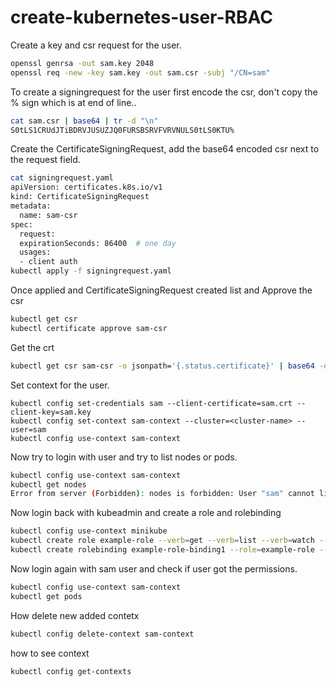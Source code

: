 # create-kubernetes-user-RBAC
Create a key and csr request for the user.

```bash
openssl genrsa -out sam.key 2048
openssl req -new -key sam.key -out sam.csr -subj "/CN=sam"
```
To create a signingrequest for the user first encode the csr, don't copy the % sign which is at end of line..
```bash
cat sam.csr | base64 | tr -d "\n"
S0tLS1CRUdJTiBDRVJUSUZJQ0FURSBSRVFVRVNULS0tLS0KTU%
```
Create the CertificateSigningRequest, add the base64 encoded csr next to the request field.
```bash
cat signingrequest.yaml
apiVersion: certificates.k8s.io/v1
kind: CertificateSigningRequest
metadata:
  name: sam-csr
spec:
  request: 
  expirationSeconds: 86400  # one day
  usages:
  - client auth
kubectl apply -f signingrequest.yaml
```

Once applied and CertificateSigningRequest created list and Approve the csr

```bash
kubectl get csr
kubectl certificate approve sam-csr
```
Get the crt
```bash
kubectl get csr sam-csr -o jsonpath='{.status.certificate}' | base64 -d > sam.crt
```
Set context for the user.
```
kubectl config set-credentials sam --client-certificate=sam.crt --client-key=sam.key
kubectl config set-context sam-context --cluster=<cluster-name> --user=sam
kubectl config use-context sam-context
```
Now try to login with user and try to list nodes or pods.
```bash
kubectl config use-context sam-context
kubectl get nodes
Error from server (Forbidden): nodes is forbidden: User "sam" cannot list resource "nodes" in API group "" at the cluster scope
```
Now login back with kubeadmin and create a role and rolebinding 
```bash
kubectl config use-context minikube
kubectl create role example-role --verb=get --verb=list --verb=watch --resource=pods --namespace=default
kubectl create rolebinding example-role-binding1 --role=example-role --user=sam
```
Now login again with sam user and check if user got the permissions.
```bash
kubectl config use-context sam-context
kubectl get pods
```
How delete new added contetx
```bash
kubectl config delete-context sam-context
```

how to see context
```bash
kubectl config get-contexts
```
